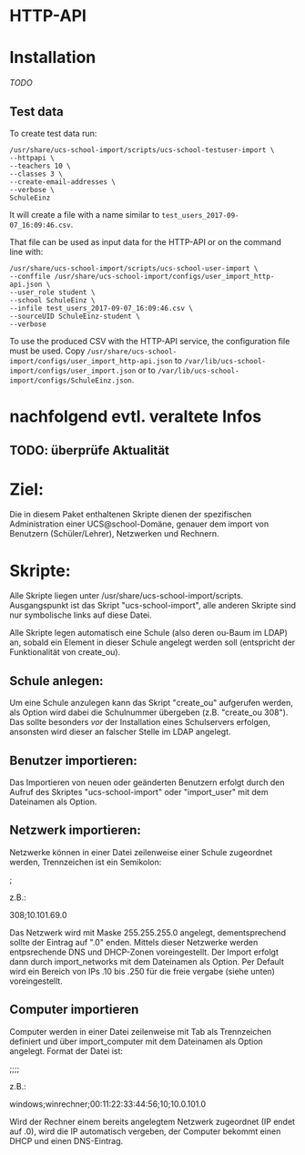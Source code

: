 # HTTP-API

# Installation

*TODO*

## Test data

To create test data run:

	/usr/share/ucs-school-import/scripts/ucs-school-testuser-import \
	--httpapi \
	--teachers 10 \
	--classes 3 \
	--create-email-addresses \
	--verbose \
	SchuleEinz

It will create a file with a name similar to   `test_users_2017-09-07_16:09:46.csv`.

That file can be used as input data for the HTTP-API or on the command line with:

	/usr/share/ucs-school-import/scripts/ucs-school-user-import \
	--conffile /usr/share/ucs-school-import/configs/user_import_http-api.json \
	--user_role student \
	--school SchuleEinz \
	--infile test_users_2017-09-07_16:09:46.csv \
	--sourceUID SchuleEinz-student \
	--verbose

To use the produced CSV with the HTTP-API service, the configuration file must be used. Copy `/usr/share/ucs-school-import/configs/user_import_http-api.json` to `/var/lib/ucs-school-import/configs/user_import.json` or to `/var/lib/ucs-school-import/configs/SchuleEinz.json`.

# nachfolgend evtl. veraltete Infos

**TODO: überprüfe Aktualität**
---

# Ziel:

Die in diesem Paket enthaltenen Skripte dienen der spezifischen Administration
einer UCS@school-Domäne, genauer dem import von Benutzern (Schüler/Lehrer),
Netzwerken und Rechnern.

# Skripte:

Alle Skripte liegen unter /usr/share/ucs-school-import/scripts. Ausgangspunkt ist das Skript 
"ucs-school-import", alle anderen Skripte sind nur symbolische links auf diese Datei.

Alle Skripte legen automatisch eine Schule (also deren ou-Baum im LDAP) an, sobald
ein Element in dieser Schule angelegt werden soll (entspricht der Funktionalität von
create_ou).

## Schule anlegen:
Um eine Schule anzulegen kann das Skript "create_ou" aufgerufen werden, als Option 
wird dabei die Schulnummer übergeben (z.B. "create_ou 308"). Das sollte besonders
_vor_ der Installation eines Schulservers erfolgen, ansonsten wird dieser an falscher
Stelle im LDAP angelegt.

## Benutzer importieren:
Das Importieren von neuen oder geänderten Benutzern erfolgt durch den Aufruf des 
Skriptes "ucs-school-import" oder "import_user" mit dem Dateinamen als Option.

## Netzwerk importieren:
Netzwerke können in einer Datei zeilenweise einer Schule zugeordnet werden, Trennzeichen
ist ein Semikolon:

<Schul-Nr>;<Netzwerk>

z.B.:

308;10.101.69.0

Das Netzwerk wird mit Maske 255.255.255.0 angelegt, dementsprechend sollte der Eintrag auf
".0" enden. Mittels dieser Netzwerke werden entpsrechende DNS und DHCP-Zonen voreingestellt.
Der Import erfolgt dann durch import_networks mit dem Dateinamen als Option.
Per Default wird ein Bereich von IPs .10 bis .250 für die freie vergabe (siehe unten) 
voreingestellt. 

## Computer importieren
Computer werden in einer Datei zeilenweise mit Tab als Trennzeichen definiert und über 
import_computer mit dem Dateinamen als Option angelegt. Format der Datei ist:

<computertyp>;<computername>;<MAC>;<Schul-Nr>;<IP oder Netzwerk>

z.B.:

windows;winrechner;00:11:22:33:44:56;10;10.0.101.0

Wird der Rechner einem bereits angelegtem Netzwerk zugeordnet (IP endet auf .0), wird die 
IP automatisch vergeben, der Computer bekommt einen DHCP und einen DNS-Eintrag.

